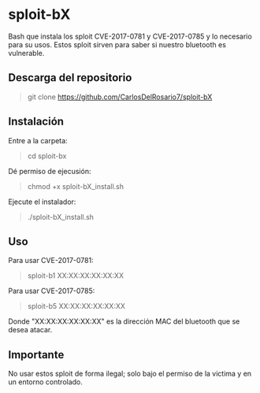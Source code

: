 # sploit-bX
Bash que instala los sploit CVE-2017-0781 y CVE-2017-0785 y lo necesario para su usos. Estos sploit sirven para saber si nuestro bluetooth es vulnerable.

## Descarga del repositorio

> git clone https://github.com/CarlosDelRosario7/sploit-bX

## Instalación

Entre a la carpeta:

> cd sploit-bx

Dé permiso de ejecusión:

> chmod +x sploit-bX_install.sh

Ejecute el instalador:

> ./sploit-bX_install.sh

## Uso

Para usar CVE-2017-0781:

> sploit-b1 XX:XX:XX:XX:XX:XX

Para usar CVE-2017-0785:

> sploit-b5 XX:XX:XX:XX:XX:XX

Donde "XX:XX:XX:XX:XX:XX" es la dirección MAC del bluetooth que se desea atacar.

## Importante
No usar estos sploit de forma ilegal; solo bajo el permiso de la victima y en un entorno controlado.
